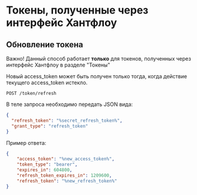 # Токены, полученные через интерфейс Хантфлоу

<a name="robot_refresh_token"></a>
## Обновление токена
Важно! Данный способ работает **только** для токенов, полученных через интерфейс Хантфлоу в разделе "Токены"

Новый access_token может быть получен только тогда, когда действие текущего access_token истекло.

`POST /token/refresh`

В теле запроса необходимо передать JSON вида:
```json
{
  "refresh_token": "%secret_refresh_token%",
  "grant_type": "refresh_token"
}
```
Пример ответа:
```json
{
    "access_token": "%new_access_token%",
    "token_type": "bearer",
    "expires_in": 604800,
    "refresh_token_expires_in": 1209600,
    "refresh_token": "%new_refresh_token%"
}
```